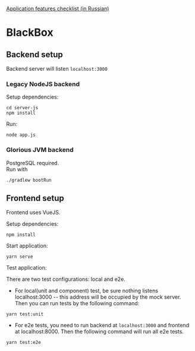 [Application features checklist (in Russian)](Checklist.md)

# BlackBox 

## Backend setup
Backend server will listen `localhost:3000`

### Legacy NodeJS backend
Setup dependencies:
```shell script
cd server-js 
npm install 
```

Run:
```shell script
node app.js 
```
### Glorious JVM backend
PostgreSQL required.  
Run with
```shell script
./gradlew bootRun
```

## Frontend setup
Frontend uses VueJS.

Setup dependencies:
```shell script
npm install
```

Start application:
```shell script
yarn serve
```

Test application:

There are two test configurations: local and e2e.
- For local(unit and component) test, be sure nothing listens localhost:3000 -- 
this address will be occupied by the mock server. Then you can run tests by the following command:
```shell script
yarn test:unit
```
- For e2e tests, you need to run backend at `localhost:3000` and frontend at localhost:8000. 
Then the following command will run all e2e tests.
```shell script
yarn test:e2e
```

